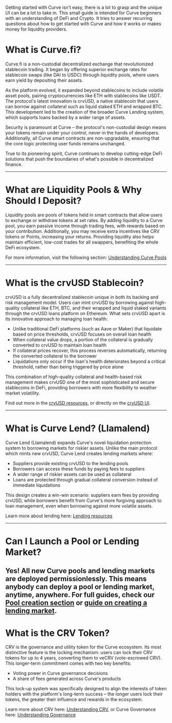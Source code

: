 Getting started with Curve isn’t easy, there is a lot to grasp and the unique UI can be a lot to take in. This small guide is intended for Curve beginners with an understanding of DeFi and Crypto. It tries to answer recurring questions about how to get started with Curve and how it works or makes money for liquidity providers.

# **What is Curve.fi?**

Curve.fi is a non-custodial decentralized exchange that revolutionized stablecoin trading. It began by offering superior exchange rates for stablecoin swaps (like DAI to USDC) through liquidity pools, where users earn yield by depositing their assets.

As the platform evolved, it expanded beyond stablecoins to include volatile asset pools, pairing cryptocurrencies like ETH with stablecoins like USDT. The protocol's latest innovation is crvUSD, a native stablecoin that users can borrow against collateral such as liquid staked ETH and wrapped BTC. This development led to the creation of the broader Curve Lending system, which supports loans backed by a wider range of assets.

Security is paramount at Curve – the protocol's non-custodial design means your tokens remain under your control, never in the hands of developers. Additionally, all Curve smart contracts are non-upgradable, ensuring that the core logic protecting user funds remains unchanged.

True to its pioneering spirit, Curve continues to develop cutting-edge DeFi solutions that push the boundaries of what's possible in decentralized finance.

---

# **What are Liquidity Pools & Why Should I Deposit?**

Liquidity pools are pools of tokens held in smart contracts that allow users to exchange or withdraw tokens at set rates. By adding liquidity to a Curve pool, you earn passive income through trading fees, with rewards based on your contribution. Additionally, you may receive extra incentives like CRV tokens or Points, increasing your returns. Providing liquidity also helps maintain efficient, low-cost trades for all swappers, benefiting the whole DeFi ecosystem.

For more information, visit the following section: [Understanding Curve Pools](pools/overview.md)

---

# **What is the crvUSD Stablecoin?**

crvUSD is a fully decentralized stablecoin unique in both its backing and risk management model. Users can mint crvUSD by borrowing against high-quality collateral like ETH, BTC, and their wrapped and liquid staked variants through the crvUSD loans platform on Ethereum.
What sets crvUSD apart is its innovative approach to managing loan health:

- Unlike traditional DeFi platforms (such as Aave or Maker) that liquidate based on price thresholds, crvUSD focuses on overall loan health
- When collateral value drops, a portion of the collateral is gradually converted to crvUSD to maintain loan health
- If collateral prices recover, this process reverses automatically, returning the converted collateral to the borrower
- Liquidations only occur if the loan's health deteriorates beyond a critical threshold, rather than being triggered by price alone

This combination of high-quality collateral and health-based risk management makes crvUSD one of the most sophisticated and secure stablecoins in DeFi, providing borrowers with more flexibility to weather market volatility.

Find out more in the [crvUSD resources](crvusd/understanding-crvusd.md), or directly on the [crvUSD UI](https://crvusd.curve.fi/#/ethereum).

---

# **What is Curve Lend? (Llamalend)**

Curve Lend (Llamalend) expands Curve's novel liquidation protection system to borrowing markets for riskier assets. Unlike the main protocol which mints new crvUSD, Curve Lend creates lending markets where:

- Suppliers provide existing crvUSD to the lending pools
- Borrowers can access these funds by paying fees to suppliers
- A wider range of riskier assets can be used as collateral
- Loans are protected through gradual collateral conversion instead of immediate liquidations

This design creates a win-win scenario: suppliers earn fees by providing crvUSD, while borrowers benefit from Curve's more forgiving approach to loan management, even when borrowing against more volatile assets.

Learn more about lending here: [Lending resources](lending/overview.md)

---

# **Can I Launch a Pool or Lending Market?**

**Yes! All new Curve pools and lending markets are deployed permissionlessly**. This means anybody can deploy a pool or lending market, anytime, anywhere. For full guides, check our [Pool creation section](pool-creation/pool-creation-overview.md) or [guide on creating a lending market](lending/create-lending-market.md).
​
---

# **What is the CRV Token?**

CRV is the governance and utility token for the Curve ecosystem. Its most distinctive feature is the locking mechanism: users can lock their CRV tokens for up to 4 years, converting them to veCRV (vote-escrowed CRV). This longer-term commitment comes with two key benefits:

- Voting power in Curve governance decisions
- A share of fees generated across Curve's products

This lock-up system was specifically designed to align the interests of token holders with the platform's long-term success – the longer users lock their tokens, the greater their influence and rewards in the ecosystem.

Learn more about CRV here: [Understanding CRV](crv-token/overview.md), or Curve Governance here: [Understanding Governance](governance/understanding-governance.md)